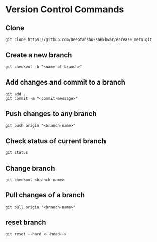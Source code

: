 # Version Control Commands

## Clone
```
git clone https://github.com/Deeptanshu-sankhwar/earease_mern.git
```
## Create a new branch
```
git checkout -b "<name-of-branch>"
```
## Add changes and commit to a branch
```
git add .
git commit -m "<commit-message>"
```
## Push changes to any branch
```
git push origin "<branch-name>"
```
## Check status of current branch
```
git status
```
## Change branch
```
git checkout <branch-name>
```
## Pull changes of a branch
```
git pull origin "<branch-name>"
```
## reset branch
```
git reset --hard <--head-->
```